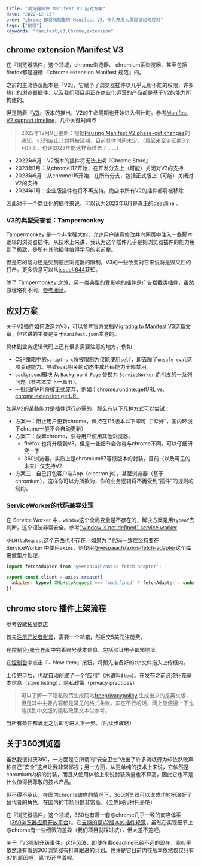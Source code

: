 ```yaml lw-blog-meta
title: "浏览器插件 Manifest V3 应对方案"
date: "2022-12-13"
brev: "chrome 即将强制推行 Manifest V3，作为开发人员应该如何应对"
tags: ["前端"]
keywords: "Manifest,V3,Chrome,extension"
```

## chrome extension Manifest V3

在『浏览器插件』这个领域，chrome浏览器、 chromium系浏览器、甚至包括firefox都是遵循 『chrome extension Manifest 规范』的。

之前的主流协议版本是『V2』，它赋予了浏览器插件以几乎无所不能的权限，许多热门的浏览器插件、以及我们项目组正在商业化运营的产品都是基于V2的能力所构建的。

但是随着『[V3](https://developer.chrome.com/docs/extensions/mv3/intro/)』版本的推出，V2的生命周期也开始进入倒计时。参考[Manifest V2 support timeline](https://developer.chrome.com/docs/extensions/mv3/mv2-sunset/)，几个关键时间点：

> 2022年12月9日更新：根据[Pausing Manifest V2 phase-out changes](https://groups.google.com/u/0/a/chromium.org/g/chromium-extensions/c/zQ77HkGmK9E)的通知，v2的废止计划将被延期，目前具体时间未定。（看起来至少延期3个月以上，也许2023年能这样苟过去了……）

- 2022年6月：V2版本的插件将无法上架『Chrome Store』
- 2023年1月：从chrome112开始，在开发分支上（可能）关闭对V2的支持
- 2023年6月：从chrome115开始，在所有分支，包括正式版上（可能）关闭对V2的支持
- 2024年1月：企业版插件也将不再支持。商店中所有V2的插件都将被移除

因此对于一个商业化的插件来说，可以认为2023年6月是真正的deadline 。

### V3的典型受害者：Tampermonkey

Tampermonkey 是一个非常强大的、允许用户随意修改并向网页中注入一些脚本逻辑的浏览器插件。从技术上来讲，我认为这个插件几乎是把浏览器插件的能力用到了极致，是所有其他插件值得学习的老前辈。

但是它的能力还是受到底层浏览器的限制。V3的一些改变对它来说将是毁灭性的打击。更多信息可以从[issue#644](https://github.com/Tampermonkey/tampermonkey/issues/644)获知。

除了 Tampermonkey 之外，另一类典型的受影响的插件是广告拦截类插件，虽然原理略有不同，[参考阅读](https://nordvpn.com/blog/manifest-v3-ad-blockers/)。

## 应对方案

关于V2插件如何改造为V3，可以参考官方文档[Migrating to Manifest V3](https://developer.chrome.com/docs/extensions/mv3/mv3-migration/#man-sw)这篇文章，但它讲的主要是关于`manifest.json`本身的。

具体到业务逻辑代码上还有很多需要注意的地方，例如：

- CSP策略中的`script-src`将被限制为仅能使用`self`，即去除了`unsafe-eval`这项关键能力。导致`eval`相关的动态生成代码能力全部禁用。
- `background`模块 从 `Background Page` 替换为 `ServiceWorker` 而引发的一系列问题（参考本文下一章节）。
- 一批旧的API将被正式废弃，例如：[chrome.runtime.getURL vs. chrome.extension.getURL](https://stackoverflow.com/questions/32344868/chrome-runtime-geturl-vs-chrome-extension-geturl)

如果V2的某些能力是插件运行必需的，那么有以下几种方式可以尝试：

- 方案一：阻止用户更新chrome，保持在115版本以下即可（“幸好”，国内环境下chrome一般不会自动更新）
- 方案二：放弃chrome，引导用户使用其他浏览器。
  + firefox 也将升级到V3，但是一些细节会做得与chrome不同，可以仔细研究一下
  + 360浏览器，实质上是chromium87等低版本的封装，目前（以及可见的未来）仅支持V2
- 方案三：自己打包客户端App（electron.js），甚至浏览器（基于chromium），这样你可以为所欲为，你的业务逻辑将不再受到“插件”的规则的制约。

### ServiceWorker的代码兼容处理

在 Service Worker 中，`window`这个全局变量是不存在的，解决方案是用`typeof`去判断，这个语法非常安全。参考["window is not defined" service worker](https://stackoverflow.com/questions/49664665/window-is-not-defined-service-worker)

`XMLHttpRequest`这个东西也不存在，如果为了代码一致性坚持要在 ServiceWorker 中使用`axios`，则使用[@vespaiach/axios-fetch-adapter](https://www.npmjs.com/package/@vespaiach/axios-fetch-adapter)这个库来做垫片处理。

```js
import fetchAdapter from '@vespaiach/axios-fetch-adapter';

export const client = axios.create({
  adapter: typeof XMLHttpRequest === 'undefined' ? fetchAdapter : undefined,
});
```

## chrome store 插件上架流程

参考[谷歌拓展商店](https://developer.chrome.com/docs/webstore/)

首先[注册开发者账号](https://developer.chrome.com/docs/webstore/register/)，需要一个邮箱，然后交5美元注册费。

在[控制台-账号界面](https://chrome.google.com/webstore/devconsole)中完善账号基本信息，包括验证电子邮箱地址。

在[控制台](https://chrome.google.com/webstore/devconsole)中点击『+ New Item』按钮，将预先准备好的zip文件拖入上传框内。

上传完毕后，也就自动创建了一个“应用”（术语叫`Item`）。在发布之前必须补充基本信息（store listing）、隐私政策（privacy practices）

> 可以了解一下隐私政策生成网站[freeprivacypolicy](https://www.freeprivacypolicy.com/blog/chrome-apps-extensions-privacy-policy) 生成出来的是英文版，但是其中主要内容都是常见的格式条款。实在不行的话，网上随便搜一下也能找到中文版的隐私政策文本供参考。

当所有条件都满足之后即可进入下一步。（后续步骤略）

## 关于360浏览器

虽然我很讨厌360，一方面是它所谓的“安全卫士”做出了许多流氓行为却依然敢声称自己“安全”这点让我非常鄙视；另一方面，从更单纯的技术上来说，它依然是chromium内核的封装，而且从使用体验上来说封装质量也不算高，因此它也不是什么值得我尊敬的技术产品。

但不得不承认，在国内chrome缺席的情况下，360浏览器可以说成功地扮演好了替代者的角色，在国内的市场份额非常高。（全靠同行衬托是吧）

在『浏览器插件』这个领域，360也有着一套与chrome几乎一致的商店体系（[360浏览器应用开放平台](https://open.chrome.360.cn/)）。它[支持的是V2版本的插件规范](https://open.chrome.360.cn/extension_dev/manifest.html)，虽然在实现细节上与chrome有一些细微的差异（我们项目就踩过坑），但大差不差吧。

关于『V3强制升级事件』这场风波，即使在离deadline已经不远的现在，我似乎依然没有看到360浏览器有打算跟进的计划。也许是它目前内核版本依然仅仅只有87的原因吧，离115还早着呢。
